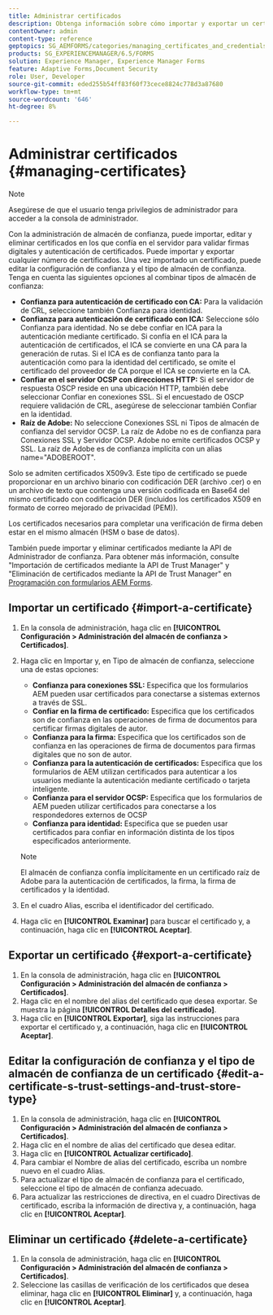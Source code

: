 ```yaml
---
title: Administrar certificados
description: Obtenga información sobre cómo importar y exportar un certificado y editar su configuración de confianza.
contentOwner: admin
content-type: reference
geptopics: SG_AEMFORMS/categories/managing_certificates_and_credentials
products: SG_EXPERIENCEMANAGER/6.5/FORMS
solution: Experience Manager, Experience Manager Forms
feature: Adaptive Forms,Document Security
role: User, Developer
source-git-commit: eded255b54ff83f60f73cece8824c778d3a87680
workflow-type: tm+mt
source-wordcount: '646'
ht-degree: 8%

---
```


# Administrar certificados {#managing-certificates}

>[!NOTE]
> 
> Asegúrese de que el usuario tenga privilegios de administrador para acceder a la consola de administrador.

Con la administración de almacén de confianza, puede importar, editar y eliminar certificados en los que confía en el servidor para validar firmas digitales y autenticación de certificados. Puede importar y exportar cualquier número de certificados. Una vez importado un certificado, puede editar la configuración de confianza y el tipo de almacén de confianza. Tenga en cuenta las siguientes opciones al combinar tipos de almacén de confianza:

* **Confianza para autenticación de certificado con CA:** Para la validación de CRL, seleccione también Confianza para identidad.
* **Confianza para autenticación de certificado con ICA:** Seleccione sólo Confianza para identidad. No se debe confiar en ICA para la autenticación mediante certificado. Si confía en el ICA para la autenticación de certificados, el ICA se convierte en una CA para la generación de rutas. Si el ICA es de confianza tanto para la autenticación como para la identidad del certificado, se omite el certificado del proveedor de CA porque el ICA se convierte en la CA.
* **Confiar en el servidor OCSP con direcciones HTTP:** Si el servidor de respuesta OSCP reside en una ubicación HTTP, también debe seleccionar Confiar en conexiones SSL. Si el encuestado de OSCP requiere validación de CRL, asegúrese de seleccionar también Confiar en la identidad.
* **Raíz de Adobe:** No seleccione Conexiones SSL ni Tipos de almacén de confianza del servidor OCSP. La raíz de Adobe no es de confianza para Conexiones SSL y Servidor OCSP. Adobe no emite certificados OCSP y SSL. La raíz de Adobe es de confianza implícita con un alias name=&quot;ADOBEROOT&quot;.

Solo se admiten certificados X509v3. Este tipo de certificado se puede proporcionar en un archivo binario con codificación DER (archivo .cer) o en un archivo de texto que contenga una versión codificada en Base64 del mismo certificado con codificación DER (incluidos los certificados X509 en formato de correo mejorado de privacidad (PEM)).

Los certificados necesarios para completar una verificación de firma deben estar en el mismo almacén (HSM o base de datos).

También puede importar y eliminar certificados mediante la API de Administrador de confianza. Para obtener más información, consulte &quot;Importación de certificados mediante la API de Trust Manager&quot; y &quot;Eliminación de certificados mediante la API de Trust Manager&quot; en [Programación con formularios AEM Forms](https://www.adobe.com/go/learn_aemforms_programming_63).

## Importar un certificado {#import-a-certificate}

1. En la consola de administración, haga clic en **[!UICONTROL Configuración > Administración del almacén de confianza > Certificados]**.
1. Haga clic en Importar y, en Tipo de almacén de confianza, seleccione una de estas opciones:

   * **Confianza para conexiones SSL:** Especifica que los formularios AEM pueden usar certificados para conectarse a sistemas externos a través de SSL.
   * **Confiar en la firma de certificado:** Especifica que los certificados son de confianza en las operaciones de firma de documentos para certificar firmas digitales de autor.
   * **Confianza para la firma:** Especifica que los certificados son de confianza en las operaciones de firma de documentos para firmas digitales que no son de autor.
   * **Confianza para la autenticación de certificados:** Especifica que los formularios de AEM utilizan certificados para autenticar a los usuarios mediante la autenticación mediante certificado o tarjeta inteligente.
   * **Confianza para el servidor OCSP:** Especifica que los formularios de AEM pueden utilizar certificados para conectarse a los respondedores externos de OCSP
   * **Confianza para identidad:** Especifica que se pueden usar certificados para confiar en información distinta de los tipos especificados anteriormente.

   >[!NOTE]
   >
   >El almacén de confianza confía implícitamente en un certificado raíz de Adobe para la autenticación de certificados, la firma, la firma de certificados y la identidad.

1. En el cuadro Alias, escriba el identificador del certificado.
1. Haga clic en **[!UICONTROL Examinar]** para buscar el certificado y, a continuación, haga clic en **[!UICONTROL Aceptar]**.

## Exportar un certificado {#export-a-certificate}

1. En la consola de administración, haga clic en **[!UICONTROL Configuración > Administración del almacén de confianza > Certificados]**.
1. Haga clic en el nombre del alias del certificado que desea exportar. Se muestra la página **[!UICONTROL Detalles del certificado]**.
1. Haga clic en **[!UICONTROL Exportar]**, siga las instrucciones para exportar el certificado y, a continuación, haga clic en **[!UICONTROL Aceptar]**.

## Editar la configuración de confianza y el tipo de almacén de confianza de un certificado {#edit-a-certificate-s-trust-settings-and-trust-store-type}

1. En la consola de administración, haga clic en **[!UICONTROL Configuración > Administración del almacén de confianza > Certificados]**.
1. Haga clic en el nombre de alias del certificado que desea editar.
1. Haga clic en **[!UICONTROL Actualizar certificado]**.
1. Para cambiar el Nombre de alias del certificado, escriba un nombre nuevo en el cuadro Alias.
1. Para actualizar el tipo de almacén de confianza para el certificado, seleccione el tipo de almacén de confianza adecuado.
1. Para actualizar las restricciones de directiva, en el cuadro Directivas de certificado, escriba la información de directiva y, a continuación, haga clic en **[!UICONTROL Aceptar]**.

## Eliminar un certificado {#delete-a-certificate}

1. En la consola de administración, haga clic en **[!UICONTROL Configuración > Administración del almacén de confianza > Certificados]**.
1. Seleccione las casillas de verificación de los certificados que desea eliminar, haga clic en **[!UICONTROL Eliminar]** y, a continuación, haga clic en **[!UICONTROL Aceptar]**.

